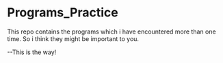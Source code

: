 # Programs_Practice
This repo contains the programs which i have encountered more than one time.
So i think they might be important to you.

--This is the way!
